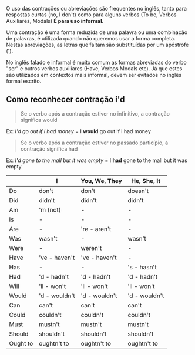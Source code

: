 O uso das contrações ou abreviações são frequentes no inglês, tanto para respostas curtas (no, I don't) como para alguns verbos (To be, Verbos Auxiliares, Modals) **É para uso informal.**

Uma contração é uma forma reduzida de uma palavra ou uma combinação de palavras, é utilizada quando não queremos usar a forma completa. Nestas abreviações, as letras que faltam são substituídas por um apóstrofe (').

No inglês falado e informal é muito comum as formas abreviadas do verbo "ser" e outros verbos auxiliares (Have, Verbos Modals etc). Já que estes são utilizados em contextos mais informal, devem ser evitados no inglês formal escrito.

## Como reconhecer contração i'd

> Se o verbo após a contração estiver no infinitivo, a contração significa would

Ex: *I'd go out if i had money* = I **would** go out if i had money

> Se o verbo após a contração estiver no passado particípio, a contração significa had

Ex: *I'd gone to the mall but it was empty* = I **had** gone to the mall but it was empty

| | I | You, We, They | He, She, It |
| --- | --- | --- | --- |
| Do |      don't         | don't         | doesn't       |
| Did |     didn't        | didn't        | didn't        |
| Am  |     'm (not)      | -             | -             |
| Is   |    -             | -             | -             |
| Are  |    -             | 're - aren't  | -             |
| Was   |   wasn't        | -             | wasn't        |
| Were  |   -             | weren't       | -             |
| Have  |   've - haven't | 've - haven't | -             |
| Has   |   -             | -             | 's - hasn't   |
| Had   |   'd - hadn't   | 'd - hadn't   | 'd - hadn't   |
| Will  |   'll - won't   | 'll - won't   | 'll - won't   |
| Would |   'd - wouldn't | 'd - wouldn't | 'd - wouldn't |
| Can   |   can't         | can't         | can't         |
| Could  |  couldn't      | couldn't      | couldn't      |
| Must   |  mustn't       | mustn't       | mustn't       |
| Should | shouldn't     | shouldn't     | shouldn't     |
| Ought to | oughtn't to   | oughtn't to   | oughtn't to   |

